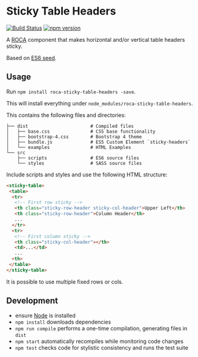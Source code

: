 Sticky Table Headers
====================

[![Build Status](https://travis-ci.org/roca-components/sticky-table-headers.svg?branch=master)](https://travis-ci.org/roca-components/sticky-table-headers)
[![npm version](https://badge.fury.io/js/roca-sticky-table-headers.svg)](https://www.npmjs.com/package/roca-sticky-table-headers)

A [ROCA](http://roca-style.org) component that makes horizontal and/or vertical
table headers sticky.

Based on [ES6 seed](https://github.com/FND/es6-seed).

Usage
-----

Run `npm install roca-sticky-table-headers -save`.

This will install everything under `node_modules/roca-sticky-table-headers`.

This contains the following files and directories:

```
├── dist                       # Compiled files
│   ├── base.css               # CSS base functionality
│   ├── bootstrap-4.css        # Bootstrap 4 theme
│   ├── bundle.js              # ES5 Custom Element `sticky-headers`
│   └── examples               # HTML Examples
└── src
    ├── scripts                # ES6 source files
    └── styles                 # SASS source files
```

Include scripts and styles and use the following HTML structure:

```html
<sticky-table>
 <table>
  <tr>
   <!-- First row sticky -->
   <th class="sticky-row-header sticky-col-header">Upper Left</th>
   <th class="sticky-row-header">Column Header</th>
   ...
  </tr>
  <tr>
   <!-- First column sticky -->
   <th class="sticky-col-header"></th>
   <td>...</td>
   ...
  <th>
 </table>
</sticky-table>
```

It is possible to use multiple fixed rows or cols.

Development
-----------

* ensure [Node](http://nodejs.org) is installed
* `npm install` downloads dependencies
* `npm run compile` performs a one-time compilation, generating files in `dist`
* `npm start` automatically recompiles while monitoring code changes
* `npm test` checks code for stylistic consistency and runs the test suite
